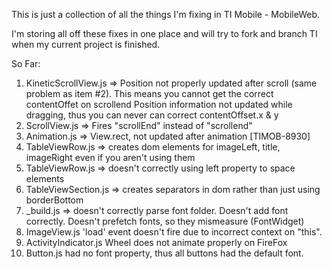 This is just a collection of all the things I'm fixing in TI Mobile - MobileWeb.

I'm storing all off these fixes in one place and will try to fork and branch TI when my current project is finished.

So Far:

1. KineticScrollView.js =>
	Position not properly updated after scroll (same problem as item #2). This means you cannot get the correct contentOffet on scrollend
	Position information not updated while dragging, thus you can never can correct contentOffset.x & y
2. ScrollView.js => Fires "scrollEnd" instead of "scrollend"
3. Animation.js => View.rect, not updated after animation [TIMOB-8930]
4. TableViewRow.js => creates dom elements for imageLeft, title, imageRight even if you aren't using them
5. TableViewRow.js => doesn't correctly using left property to space elements
6. TableViewSection.js => creates separators in dom rather than just using borderBottom
7. _build.js => doesn't correctly parse font folder. Doesn't add font correctly. Doesn't prefetch fonts, so they mismeasure (FontWidget)
8. ImageView.js 'load' event doesn't fire due to incorrect context on "this". 
9. ActivityIndicator.js Wheel does not animate properly on FireFox
10. Button.js had no font property, thus all buttons had the default font.
